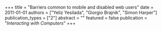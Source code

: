 +++
title = "Barriers common to mobile and disabled web users"
date = 2011-01-01
authors = ["Yeliz Yesilada", "Giorgio Brajnik", "Simon Harper"]
publication_types = ["2"]
abstract = ""
featured = false
publication = "*Interacting with Computers*"
+++

